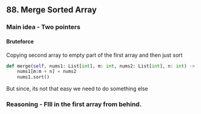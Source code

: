 ## 88. Merge Sorted Array

### Main idea - Two pointers

#### Bruteforce

Copying second array to empty part of the first array and then just sort

```python
def merge(self, nums1: List[int], m: int, nums2: List[int], n: int) -> None:
    nums1[m:m + n] = nums2
    nums1.sort()
```

But since, its not that easy we need to do something else

### Reasoning - FIll in the first array from behind.
